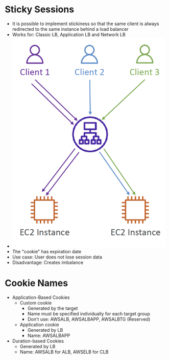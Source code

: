 # Sticky Sessions

- It is possible to implement stickiness so that the same client is always redirected to the same instance behind a load balancer
- Works for: Classic LB, Application LB and Network LB
- ![stickySession](Images/stickySession.png)
- The "cookie" has expiration date
- Use case: User does not lose session data
- Disadvantage: Creates imbalance 


# Cookie Names

- Application-Based Cookies
	- Custom cookie
		- Generated by the target
		- Name must be specified individually for each target group
		- Don't use: AWSALB, AWSALBAPP, AWSALBTG (Reserved)
	- Application cookie
		- Generated by LB
		- Name: AWSALBAPP
- Duration-based Cookies
	- Generated by LB
	- Name: AWSALB for ALB, AWSELB for CLB
